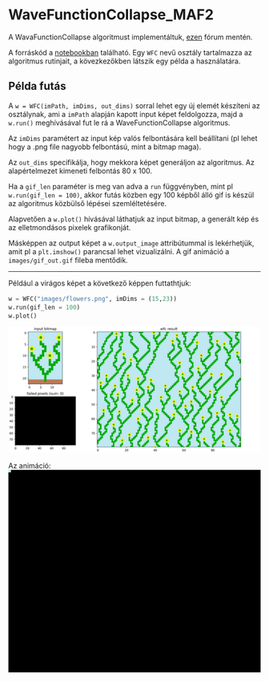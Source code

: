 # WaveFunctionCollapse_MAF2
 
A WavaFunctionCollapse algoritmust implementáltuk, 
[ezen](https://discourse.processing.org/t/wave-collapse-function-algorithm-in-processing/12983)
fórum mentén.

A forráskód a [notebookban](MAF2wfc.ipynb) található.
Egy `WFC` nevű osztály tartalmazza az algoritmus rutinjait, a kövezkezőkben látszik egy példa a használatára.

## Példa futás

A `w = WFC(imPath, imDims, out_dims)` sorral lehet egy új elemét készíteni az osztálynak,
ami a `imPath` alapján kapott input képet feldolgozza,
majd a `w.run()` meghívásával fut le rá a WaveFunctionCollapse algoritmus.


Az `imDims` paramétert az input kép valós felbontására kell beállítani 
(pl lehet hogy a .png file nagyobb felbontású, mint a bitmap maga).


Az `out_dims` specifikálja, hogy mekkora képet generáljon az algoritmus.
Az alapértelmezet kimeneti felbontás 80 x 100.


Ha a `gif_len` paraméter is meg van adva a `run` függvényben, mint pl `w.run(gif_len = 100)`, 
akkor futás közben egy 100 képből 
álló gif is készül az algoritmus közbülső lépései szemléltetésére.

Alapvetően a `w.plot()` hívásával láthatjuk az input bitmap, a generált kép és az elletmondásos pixelek
grafikonját.

Másképpen az output képet a `w.output_image` attribútummal is lekérhetjük, amit pl a `plt.imshow()` parancsal lehet vizualizálni.
A gif animáció a `images/gif_out.gif` fileba mentődik.

---

Például a virágos képet a következő képpen futtathtjuk:

```python
w = WFC("images/flowers.png", imDims = (15,23))
w.run(gif_len = 100)
w.plot()
```

![flowers](images/flowers_example.png "flowers")

Az animáció:
![flowers](images/flowers_example.gif "flowers")
